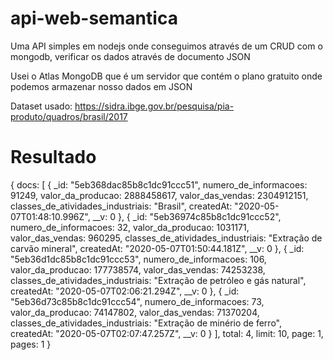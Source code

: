 # api-web-semantica
Uma API simples em nodejs onde conseguimos através de um CRUD com o mongodb, verificar os dados através de documento JSON

Usei o Atlas MongoDB que é um servidor que contém o plano gratuito onde podemos armazenar nosso dados em JSON

Dataset usado: https://sidra.ibge.gov.br/pesquisa/pia-produto/quadros/brasil/2017

# Resultado

{
docs: [
{
_id: "5eb368dac85b8c1dc91ccc51",
numero_de_informacoes: 91249,
valor_da_producao: 2888458617,
valor_das_vendas: 2304912151,
classes_de_atividades_industriais: "Brasil",
createdAt: "2020-05-07T01:48:10.996Z",
__v: 0
},
{
_id: "5eb36974c85b8c1dc91ccc52",
numero_de_informacoes: 32,
valor_da_producao: 1031171,
valor_das_vendas: 960295,
classes_de_atividades_industriais: "Extração de carvão mineral",
createdAt: "2020-05-07T01:50:44.181Z",
__v: 0
},
{
_id: "5eb36d1dc85b8c1dc91ccc53",
numero_de_informacoes: 106,
valor_da_producao: 177738574,
valor_das_vendas: 74253238,
classes_de_atividades_industriais: "Extração de petróleo e gás natural",
createdAt: "2020-05-07T02:06:21.294Z",
__v: 0
},
{
_id: "5eb36d73c85b8c1dc91ccc54",
numero_de_informacoes: 73,
valor_da_producao: 74147802,
valor_das_vendas: 71370204,
classes_de_atividades_industriais: "Extração de minério de ferro",
createdAt: "2020-05-07T02:07:47.257Z",
__v: 0
}
],
total: 4,
limit: 10,
page: 1,
pages: 1
}
